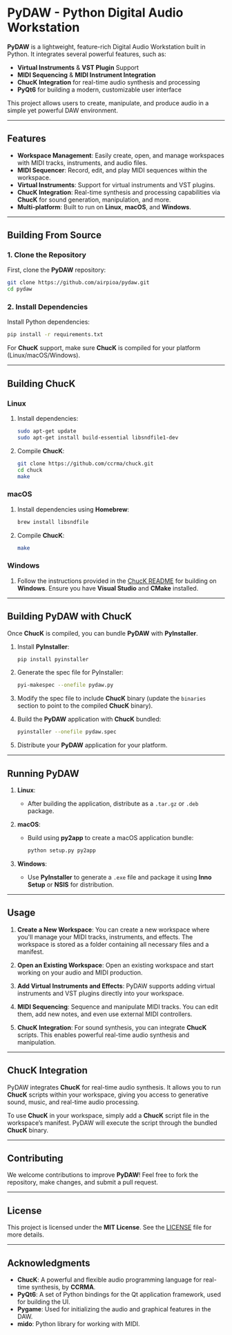 

# **PyDAW** - Python Digital Audio Workstation

**PyDAW** is a lightweight, feature-rich Digital Audio Workstation built in Python. It integrates several powerful features, such as:

- **Virtual Instruments** & **VST Plugin** Support
- **MIDI Sequencing** & **MIDI Instrument Integration**
- **ChucK Integration** for real-time audio synthesis and processing
- **PyQt6** for building a modern, customizable user interface

This project allows users to create, manipulate, and produce audio in a simple yet powerful DAW environment.

---

## **Features**

- **Workspace Management**: Easily create, open, and manage workspaces with MIDI tracks, instruments, and audio files.
- **MIDI Sequencer**: Record, edit, and play MIDI sequences within the workspace.
- **Virtual Instruments**: Support for virtual instruments and VST plugins.
- **ChucK Integration**: Real-time synthesis and processing capabilities via **ChucK** for sound generation, manipulation, and more.
- **Multi-platform**: Built to run on **Linux**, **macOS**, and **Windows**.

---

## **Building From Source**

### **1. Clone the Repository**

First, clone the **PyDAW** repository:
```bash
git clone https://github.com/airpioa/pydaw.git
cd pydaw
```

### **2. Install Dependencies**

Install Python dependencies:
```bash
pip install -r requirements.txt
```

For **ChucK** support, make sure **ChucK** is compiled for your platform (Linux/macOS/Windows).

---

## **Building ChucK**

### **Linux**

1. Install dependencies:
   ```bash
   sudo apt-get update
   sudo apt-get install build-essential libsndfile1-dev
   ```

2. Compile **ChucK**:
   ```bash
   git clone https://github.com/ccrma/chuck.git
   cd chuck
   make
   ```

### **macOS**

1. Install dependencies using **Homebrew**:
   ```bash
   brew install libsndfile
   ```

2. Compile **ChucK**:
   ```bash
   make
   ```

### **Windows**

1. Follow the instructions provided in the [ChucK README](https://github.com/ccrma/chuck/blob/master/README.md) for building on **Windows**. Ensure you have **Visual Studio** and **CMake** installed.

---

## **Building PyDAW with ChucK**

Once **ChucK** is compiled, you can bundle **PyDAW** with **PyInstaller**.

1. Install **PyInstaller**:
   ```bash
   pip install pyinstaller
   ```

2. Generate the spec file for PyInstaller:
   ```bash
   pyi-makespec --onefile pydaw.py
   ```

3. Modify the spec file to include **ChucK** binary (update the `binaries` section to point to the compiled **ChucK** binary).

4. Build the **PyDAW** application with **ChucK** bundled:
   ```bash
   pyinstaller --onefile pydaw.spec
   ```

5. Distribute your **PyDAW** application for your platform.

---

## **Running PyDAW**

1. **Linux**:
   - After building the application, distribute as a `.tar.gz` or `.deb` package.

2. **macOS**:
   - Build using **py2app** to create a macOS application bundle:
     ```bash
     python setup.py py2app
     ```

3. **Windows**:
   - Use **PyInstaller** to generate a `.exe` file and package it using **Inno Setup** or **NSIS** for distribution.

---

## **Usage**

1. **Create a New Workspace**: You can create a new workspace where you'll manage your MIDI tracks, instruments, and effects. The workspace is stored as a folder containing all necessary files and a manifest.

2. **Open an Existing Workspace**: Open an existing workspace and start working on your audio and MIDI production.

3. **Add Virtual Instruments and Effects**: PyDAW supports adding virtual instruments and VST plugins directly into your workspace.

4. **MIDI Sequencing**: Sequence and manipulate MIDI tracks. You can edit them, add new notes, and even use external MIDI controllers.

5. **ChucK Integration**: For sound synthesis, you can integrate **ChucK** scripts. This enables powerful real-time audio synthesis and manipulation.

---

## **ChucK Integration**

PyDAW integrates **ChucK** for real-time audio synthesis. It allows you to run **ChucK** scripts within your workspace, giving you access to generative sound, music, and real-time audio processing. 

To use **ChucK** in your workspace, simply add a **ChucK** script file in the workspace’s manifest. PyDAW will execute the script through the bundled **ChucK** binary. 

---

## **Contributing**

We welcome contributions to improve **PyDAW**! Feel free to fork the repository, make changes, and submit a pull request.

---

## **License**

This project is licensed under the **MIT License**. See the [LICENSE](LICENSE) file for more details.

---

## **Acknowledgments**

- **ChucK**: A powerful and flexible audio programming language for real-time synthesis, by **CCRMA**.
- **PyQt6**: A set of Python bindings for the Qt application framework, used for building the UI.
- **Pygame**: Used for initializing the audio and graphical features in the DAW.
- **mido**: Python library for working with MIDI.
